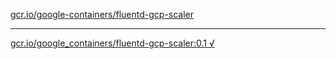 [gcr.io/google-containers/fluentd-gcp-scaler](https://hub.docker.com/r/sqeven/fluentd-gcp-scaler/tags/) 

----
[gcr.io/google_containers/fluentd-gcp-scaler:0.1 √](https://hub.docker.com/r/sqeven/fluentd-gcp-scaler/tags/)

